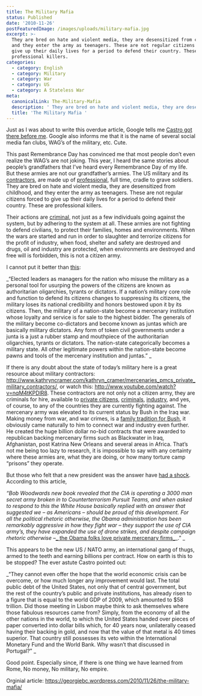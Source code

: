 ```yaml
---
title: The Military Mafia
status: Published
date: '2010-11-26'
postFeaturedImage: /images/uploads/military-mafia.jpg
excerpt: >-
  They are bred on hate and violent media, they are desensitized from childhood,
  and they enter the army as teenagers. These are not regular citizens forced to
  give up their daily lives for a period to defend their country. These are
  professional killers.
categories:
  - category: English
  - category: Military
  - category: War
  - category: US
  - category: A Stateless War
meta:
  canonicalLink: The-Military-Mafia
  description: ' They are bred on hate and violent media, they are desensitized from childhood, and they enter the army as teenagers. These are not regular citizens forced to give up their daily lives for a period to defend their country. These are professional killers.'
  title: 'The Military Mafia '
---
```

Just as I was about to write this overdue article, Google tells me [Castro got there before me](http://www.globalresearch.ca/index.php?context=va&aid=22074). Google also informs me that it is the name of several social media fan clubs, WAG’s of the military, etc. Cute.



This past Remembrance Day has convinced me that most people don’t even realize the WAG’s are not joking. This year, I heard the same stories about people’s grandfathers that I’ve heard every Remembrance Day of my life. But these armies are not our grandfather’s armies. The US military and its [contractors](http://www.stripes.com/news/middle-east/iraq/state-dept-planning-to-field-a-small-army-in-iraq-1.111839), are made up of [professional](http://www.thenation.com/blog/37877/iraq-withdrawal-obama-and-clinton-expanding-us-paramilitary-force-iraq), full time, cradle to grave soldiers. They are bred on hate and violent media, they are desensitized from childhood, and they enter the army as teenagers. These are not regular citizens forced to give up their daily lives for a period to defend their country. These are professional killers.



Their actions are [criminal](http://www.thenation.com/blog/154977/us-businessman-blackwater-paid-me-buy-steroids-and-weapons-black-market-its-shooters), not just as a few individuals going against the system, but by adhering to the system at all.  These armies are not fighting to defend civilians, to protect their families, homes and environments. When the wars are started and run in order to slaughter and terrorize citizens for the profit of industry, when food, shelter and safety are destroyed and drugs, oil and industry are protected, when environments are destroyed and free will is forbidden, this is not a citizen army.



I cannot put it better than [this](http://www.articlesbase.com/politics-articles/political-stewardship-military-or-mercenary-3687232.html#ixzz16PQFCmB9):

_“Elected leaders as managers for the nation who misuse the military as a personal tool for usurping the powers of the citizens are known as authoritarian oligarchies, tyrants or dictators. If a nation’s military core role and function to defend its citizens changes to suppressing its citizens, the military loses its national credibility and honors bestowed upon it by its citizens. Then, the military of a nation-state become a mercenary institution whose loyalty and service is for sale to the highest bidder. The generals of the military become co-dictators and become known as juntas which are basically military dictators. Any form of token civil governments under a junta is a just a rubber stamp and mouthpiece of the authoritarian oligarchies, tyrants or dictators. The nation-state categorically becomes a military state. All other legitimate powers within the nation-state become pawns and tools of the mercenary institution and juntas.”_



If there is any doubt about the state of today’s military here is a great resource about military contractors: http://www.kathryncramer.com/kathryn_cramer/mercenaries_pmcs_private_military_contractors/, or watch this: http://www.youtube.com/watch?v=nqM4tKPDlR8. These contractors are not only not a citizen army, they are criminals for hire, available to [private citizens](http://www.kathryncramer.com/kathryn_cramer/2006/12/the_domestic_us.html), [criminals](http://www.kathryncramer.com/kathryn_cramer/2006/12/iraqs_former_el.html), [industry](http://www.youtube.com/watch?v=cri6yzWGMuk&feature=channel), and yes, of course, to any of the countries they are currently fighting against. The mercenary army was elevated to its current status by Bush in the Iraq war. Making money from war, and war crimes, is a [family tradition for Bush](http://www.guardian.co.uk/world/2004/sep/25/usa.secondworldwar), it obviously came naturally to him to connect war and industry even further. He created the huge billion dollar no-bid contracts that were awarded to republican backing mercenary firms such as Blackwater in Iraq, Afghanistan, post Katrina New Orleans and several areas in Africa. That’s not me being too lazy to research, it is impossible to say with any certainty where these armies are, what they are doing, or how many torture camp “prisons” they operate.



But those who felt that a new president was the answer have [had a shock](http://www.thenation.com/blog/36756/blackwaters-new-sugar-daddy-obama-administration). According to this article,

_“Bob Woodwards new book revealed that the CIA is operating a 3000 man secret army broken in to Counterterrorism Pursuit Teams, and when asked to respond to this the White House basically replied with an answer that suggested we – as Americans – should be proud of this development. For all the political rhetoric otherwise, the Obama administration has been remarkably aggressive in how they fight war – they support the use of CIA army’s, they have expanded the use of drone strikes, and despite campaign rhetoric otherwise –_[_ the Obama folks love private mercenary firms_](http://www.wired.com/dangerroom/2010/09/despite-clinton-pledge-state-department-ready-to-pay-mercs-billions/)_.”_



This appears to be the new US / NATO army, an international gang of thugs, armed to the teeth and earning billions per contract. How on earth is this to be stopped? The ever astute Castro pointed out:



_“They cannot even offer the hope that the world economic crisis can be overcome, or how much longer any improvement would last. The total public debt of the United States, not only that of central government, but the rest of the country’s public and private institutions, has already risen to a figure that is equal to the world GDP of 2009, which amounted to $58 trillion. Did those meeting in Lisbon maybe think to ask themselves where those fabulous resources came from? Simply, from the economy of all the other nations in the world, to which the United States handed over pieces of paper converted into dollar bills which, for 40 years now, unilaterally ceased having their backing in gold, and now that the value of that metal is 40 times superior. That country still possesses its veto within the International Monetary Fund and the World Bank. Why wasn’t that discussed in Portugal?”_



Good point. Especially since, if there is one thing we have learned from Rome, No money, No military, No empire.



Orginial article: https://georgiebc.wordpress.com/2010/11/26/the-military-mafia/
